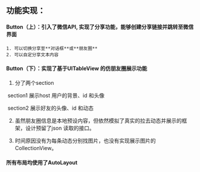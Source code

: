 ## 功能实现：



#### Button（上）：引入了微信API, 实现了分享功能，能够创建分享链接并跳转至微信界面

	1. 可以切换分享至**对话框**或**朋友圈**
 	2. 可以自定分享文本内容





#### Button（下）：实现了基于UITableView 的仿朋友圈展示功能

1.  分了两个section 

   ​	section1 展示host 用户的背景、id 和头像

   ​	section2 展示好友的头像、id 和动态

   

2. 虽然朋友圈信息是本地预设内容，但依然模拟了真实的拉去动态并展示的框架，设计预留了json 读取的接口。

   

3. 时间原因没有为每条动态分别找图片，也没有实现展示图片的CollectionView。



#### 所有布局均使用了AutoLayout
